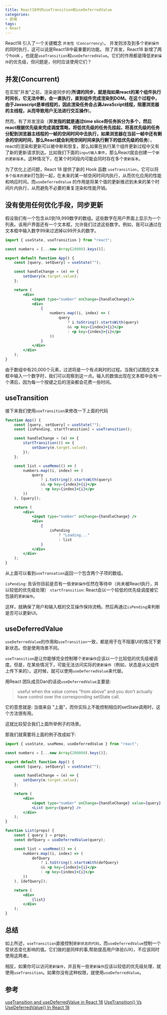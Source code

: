 ```yaml
---
title: React18中的useTransition和useDeferredValue
categories:
- 前端
tags:
- React
---
```


React18 引入了一个关键概念 `并发性（Concurrency）`。 并发则涉及到多个`更新操作`的同时执行，这可以说是React18中最重要的功能。
除了并发，React18 新增了两个hook ，也就是`useTransition`和`useDeferredValue`。它们的作用都是降低`更新操作`的优先级，但问题是，何时应该使用它们？


## 并发(Concurrent)
在实现"并发"之前，渲染是同步的(**所谓的同步，就是指如果react的某个组件执行时间长，它无法中断，会一直执行，直到组件完成渲染到DOM。在这个过程中，由于Javascript是单线程的，因此渲染任务会占满JavaScript线程，阻塞浏览器的主线程，从而导致用户无法进行交互操作**)。

然而，有了并发渲染（**并发指的就是通过time slice将任务拆分为多个，然后react根据优先级来完成调度策略，将低优先级的任务先挂起，将高优先级的任务分配到浏览器主线程的一帧的空闲时间中去执行，如果浏览器在当前一帧中还有剩余的空闲时间，那么React就会利用空闲时间来执行剩下的低优先级的任务**），react的渲染和更新可以被中断和恢复。那么如果在执行某个组件更新过程中又有了新的更新请求到达。比如我们下面的`input输入事件`，那么React就会创建一个`新的更新版本`。这种情况下，在某个时间段内可能会同时存在多个`更新版本`。

为了优化上述问题，React 18 提供了新的 Hook 函数 `useTransition`，它可以将`多个版本的更新`打包到一起，在未来的某一帧空闲时间内执行，从而优化应用的性能和响应时间。而`useDeferredValue` 的作用是将某个值的更新推迟到未来的某个时间片内执行，从而避免不必要的重复渲染和性能开销。

## 没有使用任何优化手段，同步更新
假设我们有一个包含从0到19,999数字的数组。这些数字在用户界面上显示为一个列表。该用户界面还有一个文本框，允许我们过滤这些数字。例如，我可以通过在文本框中输入数字99来过滤掉以99开头的数字。

```jsx
import { useState, useTransition } from "react";

const numbers = [...new Array(20000).keys()];

export default function App() {
    const [query, setQuery] = useState("");

    const handleChange = (e) => {
        setQuery(e.target.value);
    };

    return (
        <div>
            <input type="number" onChange={handleChange}/>
            <div>
                {
                    numbers.map((i, index) => (
                        query
                            ? i.toString().startsWith(query)
                            && <p key={index}>{i}</p>
                            : <p key={index}>{i}</p>
                    ))
                }
            </div>
        </div>
    );
}
```


由于数组中有20,000个元素，过滤将是一个有点耗时的过程。当我们试图在文本框中输入一个数字时，我们可以观察到这一点。输入的数值出现在文本框中会有一个滞后，因为每一个按键之后的渲染都会花费一些时间。


## useTransition

接下来我们使用`useTransition`来修改一下上面的代码

```jsx
function App() {
    const [query, setQuery] = useState("");
    const [isPending, startTransition] = useTransition();

    const handleChange = (e) => {
        startTransition(() => {
            setQuery(e.target.value);
        });
    };

    const list = useMemo(() => (
        numbers.map((i, index) => (
            query
                ? i.toString().startsWith(query)
                && <p key={index}>{i}</p>
                : <p key={index}>{i}</p>
        ))
    ), [query]);

    return (
        <div>
            <input type="number" onChange={handleChange} />
            <div>
                {
                    isPending
                        ? "Loading..."
                        : list
                }
            </div>
        </div>
    );
}
```

从上面可以看到`useTransation`返回一个包含两个子项的数组。

`isPending`: 告诉你目前是否有一些`更新操作`任然在等待中（尚未被React执行，并以较低的优先级处理）
`startTransition`: React会以一个较低的优先级调度被它包装的`更新操作`。

这样，就确保了用户和输入框的交互操作保持流畅。然后再通过`isPending`来判断是否可以更新UI。


## useDeferredValue

`useDeferredValue`的作用和`useTransition`一致，都是用于在不阻塞UI的情况下更新状态。但是使用场景不同。


`useTransition`是让你能够完全控制哪个`更新操作`应该以一个比较低的优先级被调度。但是，在某些情况下，可能无法访问实际的`更新操作`（例如，状态是从父组件上传下来的）。这时候，就可以使用`useDeferredValue`来代替。

用React 团队成员Dan的话说`useDeferredValue`主要是:

> useful when the value comes “from above” and you don’t actually have control over the corresponding setState call.

它的意思就是: 当值来自 "上面"，而你实际上不能控制相应的setState调用时，这个方法很有用。

这就比较契合我们上面所举例子的场景。

那我们就需要将上面的例子改成如下:
```jsx
import { useState, useMemo, useDeferredValue } from "react";

const numbers = [...new Array(200000).keys()];

export default function App() {
    const [query, setQuery] = useState("");

    const handleChange = (e) => {
        setQuery(e.target.value);
    };

    return (
        <div>
            <input type="number" onChange={handleChange} value={query} />
            <List query={query} />
        </div>
    );
}

function List(props) {
    const { query } = props;
    const defQuery = useDeferredValue(query);

    const list = useMemo(() => (
        numbers.map((i, index) => (
            defQuery
                ? i.toString().startsWith(defQuery)
                && <p key={index}>{i}</p>
                : <p key={index}>{i}</p>
        ))
    ), [defQuery]);

    return (
        <div>
            {list}
        </div>
    );
}
```

## 总结

如上所述，`useTransition`直接控制`更新状态的代码`，而`useDeferredValue`控制一个受状态变化影响的值。它们做的是同样的事,帮助提高用户体验(UX)，不应该同时使用这两者。

相反，如果你可以访问`更新操作`，并且有一些`更新操作`应该以较低的优先级处理，就使用`useTransition`。如果你没有这种权限，就使用`useDeferredValue`。


## 参考

[useTransition and useDeferredValue in React 18](https://blog.bitsrc.io/usetransition-and-usedeferredvalue-in-react-18-5d8a09f8c3a7)
[UseTransition() Vs UseDeferredValue() In React 18](https://blog.openreplay.com/usetransition-vs-usedeferredvalue-in-react-18/)
